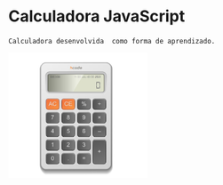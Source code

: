 # Calculadora JavaScript


    Calculadora desenvolvida  como forma de aprendizado.

<img src="./Img/Calculator_dev.jpg" width="250" title="Calc">
